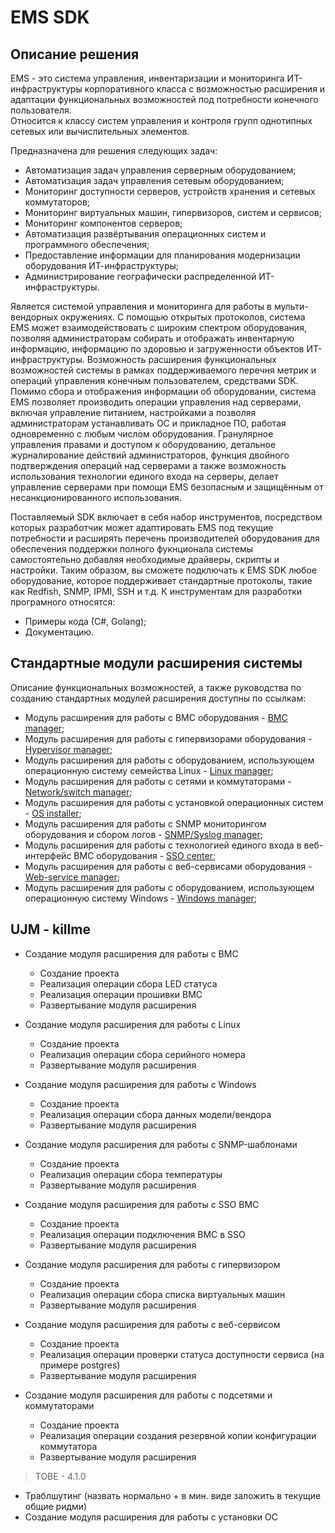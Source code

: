 # EMS SDK

## Описание решения

EMS - это система управления, инвентаризации и мониторинга ИТ-инфраструктуры корпоративного класса с возможностью расширения и адаптации функциональных возможностей под потребности конечного пользователя.  
Относится к классу систем управления и контроля групп однотипных сетевых или вычислительных элементов.

Предназначена для решения следующих задач:

- Автоматизация задач управления серверным оборудованием;
- Автоматизация задач управления сетевым оборудованием;
- Мониторинг доступности серверов, устройств хранения и сетевых коммутаторов;
- Мониторинг виртуальных машин, гипервизоров, систем и сервисов;
- Мониторинг компонентов серверов;
- Автоматизация развёртывания операционных систем и программного обеспечения;
- Предоставление информации для планирования модернизации оборудования ИТ-инфраструктуры;
- Администрирование географически распределенной ИТ-инфраструктуры.

Является системой управления и мониторинга для работы в мульти-вендорных окружениях. С помощью открытых протоколов, система EMS может взаимодействовать с широким спектром оборудования, позволяя администраторам собирать и отображать инвентарную информацию, информацию по здоровью и загруженности объектов ИТ-инфраструктуры. Возможность расширения функциональных возможностей системы в рамках поддерживаемого перечня метрик и операций управления конечным пользователем, средствами SDK. Помимо сбора и отображения информации об оборудовании, система EMS позволяет производить операции управления над серверами, включая управление питанием, настройками а позволяя администраторам устанавливать ОС и прикладное ПО, работая одновременно с любым числом оборудования. Гранулярное управления правами и доступом к оборудованию, детальное журналирование действий администраторов, функция двойного подтверждения операций над серверами а также возможность использования технологии единого входа на серверы, делает управление серверами при помощи EMS безопасным и защищённым от несанкционированного использования.

Поставляемый SDK включает в себя набор инструментов, посредством которых разработчик может адаптировать EMS под текущие потребности и расширять перечень производителей оборудования для обеспечения поддержки полного фукнционала системы самостоятельно добавляя необходимые драйверы, скрипты и настройки. Таким образом, вы сможете подключать к EMS SDK любое оборудование, которое поддерживает стандартные протоколы, такие как Redfish, SNMP, IPMI, SSH и т.д. К инструментам для разработки програмного относятся:

- Примеры кода (С#, Golang);
- Документацию.

## Стандартные модули расширения системы

Описание функциональных возможностей, а также руководства по созданию стандартных модулей расширения доступны по ссылкам:

- Модуль расширения для работы с BMC оборудования - [BMC manager](extend_bmc/README.md);
- Модуль расширения для работы с гипервизорами оборудования - [Hypervisor manager](extend_hypervisor/README.md);
- Модуль расширения для работы с оборудованием, использующем операционную систему семейства Linux - [Linux manager](extend_linux/README.md);
- Модуль расширения для работы с сетями и коммутаторами - [Network/switch manager](extend_network_switch/README.md);
- Модуль расширения для работы с установкой операционных систем - [OS installer](extend_os_install/README.md);
- Модуль расширения для работы с SNMP мониторингом оборудования и сбором логов - [SNMP/Syslog manager](extend_snmp/README.md);
- Модуль расширения для работы с технологией единого входа в веб-интерфейс BMC оборудования - [SSO center](extend_sso_bmc/README.md);
- Модуль расширения для работы с веб-сервисами оборудования - [Web-service manager](extend_web_service/README.md);
- Модуль расширения для работы с оборудованием, использующем операционную систему Windows - [Windows manager](extend_windows/README.md);

## UJM - killme

- Создание модуля расширения для работы с BMC
  - Создание проекта
  - Реализация операции сбора LED статуса
  - Реализация операции прошивки BMC
  - Развертывание модуля расширения

- Создание модуля расширения для работы с Linux
  - Создание проекта
  - Реализация операции сбора серийного номера
  - Развертывание модуля расширения

- Создание модуля расширения для работы с Windows
  - Создание проекта
  - Реализация операции сбора данных модели/вендора
  - Развертывание модуля расширения

- Создание модуля расширения для работы с SNMP-шаблонами
  - Создание проекта
  - Реализация операции сбора температуры
  - Развертывание модуля расширения

- Создание модуля расширения для работы с SSO BMC
  - Создание проекта
  - Реализация операции подключения BMC в SSO
  - Развертывание модуля расширения

- Создание модуля расширения для работы с гипервизором
  - Создание проекта
  - Реализация операции сбора списка виртуальных машин
  - Развертывание модуля расширения

- Создание модуля расширения для работы с веб-сервисом
  - Создание проекта
  - Реализация операции проверки статуса доступности сервиса (на примере postgres)
  - Развертывание модуля расширения

- Создание модуля расширения для работы с подсетями и коммутаторами
  - Создание проекта
  - Реализация операции создания резервной копии конфигурации коммутатора
  - Развертывание модуля расширения


> TOBE - 4.1.0

- Траблшутинг (назвать нормально + в мин. виде заложить в текущие общие ридми)
- Создание модуля расширения для работы с установки ОС
